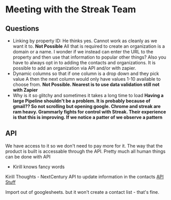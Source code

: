 # Meeting with the Streak Team 

## Questions 
- Linking by property ID: He thinks yes. Cannot work as cleanly as we want it to. **Not Possible** All that is required to create an organization is a domain or a name. I wonder if we instead can enter the URL to the property and then use that information to popular other things? Also you have to always opt in to adding the contacts and organizations. It is possible to add an organization via API and/or with zapier. 
- Dynamic columns so that if one column is a drop down and they pick value A then the next column would only have values 1-10 available to choose from.
**Not Possible. Nearest is to use data validation still not with Zapier**
- Why is it so glitchy and sometimes it takes a long time to load **Having a large Pipeline shouldn't be a problem. It is probably because of gmail?? So not scrolling but opening google. Chrome and streak are ram heavy. Grammarly fights for control with Streak. Their experience is that this is improving. If we notice a patter of we observe a pattern**

## API 
We have access to it so we don't need to pay more for it. 
The way that the product is built is accessable through the API. Pretty much all human things can be done with API
- Kirill knows fancy words


Kirill Thoughts - 
NextCentury API to update information in the contacts
[API Stuff](streak.readme.io)

Import out of googlesheets. but it won't create a contact list - that's fine. 
